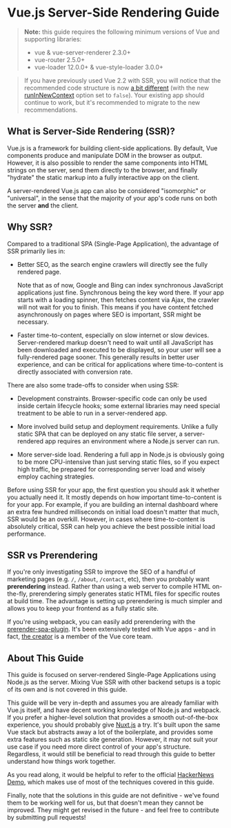 # Vue.js Server-Side Rendering Guide

> **Note:** this guide requires the following minimum versions of Vue and supporting libraries:
> - vue & vue-server-renderer 2.3.0+
> - vue-router 2.5.0+
> - vue-loader 12.0.0+ & vue-style-loader 3.0.0+

> If you have previously used Vue 2.2 with SSR, you will notice that the recommended code structure is now [a bit different](./structure.md) (with the new [runInNewContext](./api.md#runinnewcontext) option set to `false`). Your existing app should continue to work, but it's recommended to migrate to the new recommendations.

## What is Server-Side Rendering (SSR)?

Vue.js is a framework for building client-side applications. By default, Vue  components produce and manipulate DOM in the browser as output. However, it is also possible to render the same components into HTML strings on the server, send them directly to the browser, and finally "hydrate" the static markup into a fully interactive app on the client.

A server-rendered Vue.js app can also be considered "isomorphic" or "universal", in the sense that the majority of your app's code runs on both the server **and** the client.

## Why SSR?

Compared to a traditional SPA (Single-Page Application), the advantage of SSR primarily lies in:

- Better SEO, as the search engine crawlers will directly see the fully rendered page.

  Note that as of now, Google and Bing can index synchronous JavaScript applications just fine. Synchronous being the key word there. If your app starts with a loading spinner, then fetches content via Ajax, the crawler will not wait for you to finish. This means if you have content fetched asynchronously on pages where SEO is important, SSR might be necessary.

- Faster time-to-content, especially on slow internet or slow devices. Server-rendered markup doesn't need to wait until all JavaScript has been downloaded and executed to be displayed, so your user will see a fully-rendered page sooner. This generally results in better user experience, and can be critical for applications where time-to-content is directly associated with conversion rate.

There are also some trade-offs to consider when using SSR:

- Development constraints. Browser-specific code can only be used inside certain lifecycle hooks; some external libraries may need special treatment to be able to run in a server-rendered app.

- More involved build setup and deployment requirements. Unlike a fully static SPA that can be deployed on any static file server, a server-rendered app requires an environment where a Node.js server can run.

- More server-side load. Rendering a full app in Node.js is obviously going to be more CPU-intensive than just serving static files, so if you expect high traffic, be prepared for corresponding server load and wisely employ caching strategies.

Before using SSR for your app, the first question you should ask it whether you actually need it. It mostly depends on how important time-to-content is for your app. For example, if you are building an internal dashboard where an extra few hundred milliseconds on initial load doesn't matter that much, SSR would be an overkill. However, in cases where time-to-content is absolutely critical, SSR can help you achieve the best possible initial load performance.

## SSR vs Prerendering

If you're only investigating SSR to improve the SEO of a handful of marketing pages (e.g. `/`, `/about`, `/contact`, etc), then you probably want __prerendering__ instead. Rather than using a web server to compile HTML on-the-fly, prerendering simply generates static HTML files for specific routes at build time. The advantage is setting up prerendering is much simpler and allows you to keep your frontend as a fully static site.

If you're using webpack, you can easily add prerendering with the [prerender-spa-plugin](https://github.com/chrisvfritz/prerender-spa-plugin). It's been extensively tested with Vue apps - and in fact, [the creator](https://github.com/chrisvfritz) is a member of the Vue core team.

## About This Guide

This guide is focused on server-rendered Single-Page Applications using Node.js as the server. Mixing Vue SSR with other backend setups is a topic of its own and is not covered in this guide.

This guide will be very in-depth and assumes you are already familiar with Vue.js itself, and have decent working knowledge of Node.js and webpack. If you prefer a higher-level solution that provides a smooth out-of-the-box experience, you should probably give [Nuxt.js](https://nuxtjs.org/) a try. It's built upon the same Vue stack but abstracts away a lot of the boilerplate, and provides some extra features such as static site generation. However, it may not suit your use case if you need more direct control of your app's structure. Regardless, it would still be beneficial to read through this guide to better understand how things work together.

As you read along, it would be helpful to refer to the official [HackerNews Demo](https://github.com/vuejs/vue-hackernews-2.0/), which makes use of most of the techniques covered in this guide.

Finally, note that the solutions in this guide are not definitive - we've found them to be working well for us, but that doesn't mean they cannot be improved. They might get revised in the future - and feel free to contribute by submitting pull requests!

